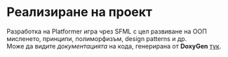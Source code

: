 # Реализиране на проект
Разработка на Platformer игра чрез SFML с цел развиване на ООП мисленето, принципи, полиморфизъм, design patterns и др.  
Може да видите *документацията* на кода, генерирана от **DoxyGen** [тук](https://oopplatformer.imfast.io/html).
